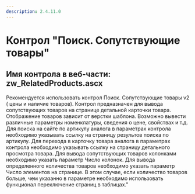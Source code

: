 ```yaml
---
description: 2.4.11.0
---
```


# Контрол "Поиск. Сопутствующие товары"

## Имя контрола в веб-части: zw\_RelatedProducts.ascx

Рекомендуется использовать контрол Поиск. Сопутствующие товары v2 \( цены и наличие товаров\). Контрол предназначен для вывода сопутствующих товаров на странице детальной карточки товара. Отображение товаров зависит от верстки шаблона. Возможно вывести различные параметры номенклатуры, сведения о цене, свойствах и т.д. Для поиска на сайте по артикулу аналога в параметрах контрола необходимо указывать ссылку на страницу результов поиска по артикулу. Для перехода в карточку товара аналога в параметрах контрола необходимо указывать ссылку на страницу детального просмотра товара. Для вывода сопутствующих товаров колонками необходимо указать параметр Число колонок. Для вывода определенного количества товаров необходимо указать параметр Число элементов на странице. В этом случае, если количество товаров больше, чем указанно в параметре необходимо использовать функционал переключение страниц в таблицах."

